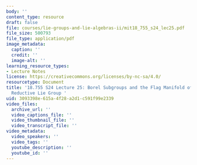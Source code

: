 ```yaml
---
body: ''
content_type: resource
draft: false
file: courses/lie-groups-and-lie-algebras-ii/mit18_755_s24_lec25.pdf
file_size: 500793
file_type: application/pdf
image_metadata:
  caption: ''
  credit: ''
  image-alt: ''
learning_resource_types:
- Lecture Notes
license: https://creativecommons.org/licenses/by-nc-sa/4.0/
resourcetype: Document
title: '18.755 S24 Lecture 25: Borel Subgroups and the Flag Manifold of a Complex
  Reductive Lie Group '
uid: 3093398e-615a-4f28-a2d1-c591f99e2339
video_files:
  archive_url: ''
  video_captions_file: ''
  video_thumbnail_file: ''
  video_transcript_file: ''
video_metadata:
  video_speakers: ''
  video_tags: ''
  youtube_description: ''
  youtube_id: ''
---
```

